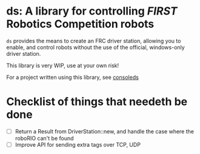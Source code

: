 # ds: A library for controlling _FIRST_ Robotics Competition robots

`ds` provides the means to create an FRC driver station, allowing you to enable, and control robots without the use of the official, windows-only driver station. 

This library is very WIP, use at your own risk!

For a project written using this library, see [consoleds](https://gitlab.com/Redrield/consoleds)

# Checklist of things that needeth be done
* [ ] Return a Result from DriverStation::new, and handle the case where the roboRIO can't be found
* [ ] Improve API for sending extra tags over TCP, UDP
